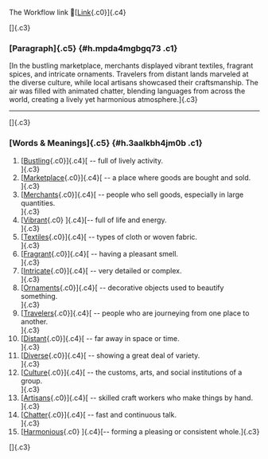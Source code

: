 The Workflow link
👏[[Link](https://www.google.com/url?q=http://www.google.com&sa=D&source=editors&ust=1756831369146452&usg=AOvVaw1otibGPxwHbnH4HLg-PqJU){.c0}]{.c4}

[]{.c3}

### [Paragraph]{.c5} {#h.mpda4mgbgq73 .c1}

[In the bustling marketplace, merchants displayed vibrant textiles,
fragrant spices, and intricate ornaments. Travelers from distant lands
marveled at the diverse culture, while local artisans showcased their
craftsmanship. The air was filled with animated chatter, blending
languages from across the world, creating a lively yet harmonious
atmosphere.]{.c3}

------------------------------------------------------------------------

[]{.c3}

### [Words & Meanings]{.c5} {#h.3aalkbh4jm0b .c1}

1.  [[Bustling](https://www.google.com/url?q=http://www.google.com&sa=D&source=editors&ust=1756831369147910&usg=AOvVaw3au3G83U21f7HbQgM8qb8u){.c0}]{.c4}[ --
    full of lively activity.\
    ]{.c3}
2.  [[Marketplace](https://www.google.com/url?q=http://www.google.com&sa=D&source=editors&ust=1756831369148211&usg=AOvVaw112M6pp5ZeUPVhEt0Nbhpt){.c0}]{.c4}[ --
    a place where goods are bought and sold.\
    ]{.c3}
3.  [[Merchants](https://www.google.com/url?q=http://www.google.com&sa=D&source=editors&ust=1756831369148522&usg=AOvVaw0lJ_ZPXPHTpnRybFlxcyss){.c0}]{.c4}[ --
    people who sell goods, especially in large quantities.\
    ]{.c3}
4.  [[Vibrant](https://www.google.com/url?q=http://www.google.com&sa=D&source=editors&ust=1756831369148776&usg=AOvVaw1LAxUH8_bHGw9WYk2GTICn){.c0}
    ]{.c4}[-- full of life and energy.\
    ]{.c3}
5.  [[Textiles](https://www.google.com/url?q=http://www.google.com&sa=D&source=editors&ust=1756831369149015&usg=AOvVaw1DGadlXIJzhQq09pEG9AoX){.c0}]{.c4}[ --
    types of cloth or woven fabric.\
    ]{.c3}
6.  [[Fragrant](https://www.google.com/url?q=http://www.google.com&sa=D&source=editors&ust=1756831369149240&usg=AOvVaw1pKlbD118qBEa37a2Qndps){.c0}]{.c4}[ --
    having a pleasant smell.\
    ]{.c3}
7.  [[Intricate](https://www.google.com/url?q=http://www.google.com&sa=D&source=editors&ust=1756831369149421&usg=AOvVaw0Oq7a1nURnIJksuTzHCqdk){.c0}]{.c4}[ --
    very detailed or complex.\
    ]{.c3}
8.  [[Ornaments](https://www.google.com/url?q=http://www.google.com&sa=D&source=editors&ust=1756831369149655&usg=AOvVaw1G2zoDk8QAK2t0xg2lY2Lj){.c0}]{.c4}[ --
    decorative objects used to beautify something.\
    ]{.c3}
9.  [[Travelers](https://www.google.com/url?q=http://www.google.com&sa=D&source=editors&ust=1756831369149880&usg=AOvVaw135XSeymaKXMwQRXU_2U6W){.c0}]{.c4}[ --
    people who are journeying from one place to another.\
    ]{.c3}
10. [[Distant](https://www.google.com/url?q=http://www.google.com&sa=D&source=editors&ust=1756831369150101&usg=AOvVaw3-ZIOBEwDwTxUgJS_0CpJM){.c0}]{.c4}[ --
    far away in space or time.\
    ]{.c3}
11. [[Diverse](https://www.google.com/url?q=http://www.google.com&sa=D&source=editors&ust=1756831369150337&usg=AOvVaw3jNs5VDIyhWP7MYku6uv2c){.c0}]{.c4}[ --
    showing a great deal of variety.\
    ]{.c3}
12. [[Culture](https://www.google.com/url?q=http://www.google.com&sa=D&source=editors&ust=1756831369150706&usg=AOvVaw1LE3DysGyncbN6sjKUgkms){.c0}]{.c4}[ --
    the customs, arts, and social institutions of a group.\
    ]{.c3}
13. [[Artisans](https://www.google.com/url?q=http://www.google.com&sa=D&source=editors&ust=1756831369151127&usg=AOvVaw1abCapPd3GAS0N7qRo9YM_){.c0}]{.c4}[ --
    skilled craft workers who make things by hand.\
    ]{.c3}
14. [[Chatter](https://www.google.com/url?q=http://www.google.com&sa=D&source=editors&ust=1756831369151523&usg=AOvVaw3fVVWow2xA_0BOVNxJgqsL){.c0}]{.c4}[ --
    fast and continuous talk.\
    ]{.c3}
15. [[Harmonious](https://www.google.com/url?q=http://www.google.com&sa=D&source=editors&ust=1756831369151857&usg=AOvVaw0R2MXNMoLs3JlzGPPxIQ9V){.c0}
    ]{.c4}[-- forming a pleasing or consistent whole.]{.c3}

[]{.c3}

